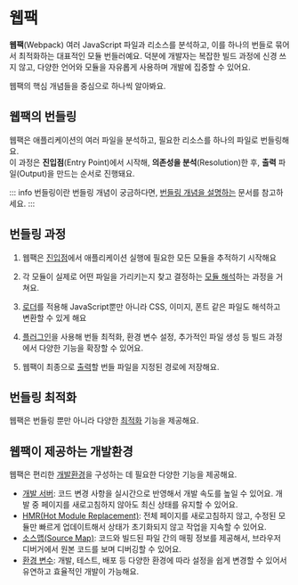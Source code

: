 # 웹팩

**웹팩**(Webpack) 여러 JavaScript 파일과 리소스를 분석하고, 이를 하나의 번들로 묶어서 최적화하는 대표적인 모듈 번들러예요. 덕분에 개발자는 복잡한 빌드 과정에 신경 쓰지 않고, 다양한 언어와 모듈을 자유롭게 사용하며 개발에 집중할 수 있어요.

웹팩의 핵심 개념들을 중심으로 하나씩 알아봐요.

## 웹팩의 번들링

웹팩은 애플리케이션의 여러 파일을 분석하고, 필요한 리소스를 하나의 파일로 번들링해요.<br />
이 과정은 **진입점**(Entry Point)에서 시작해, **의존성을 분석**(Resolution)한 후, **출력** 파일(Output)을 만드는 순서로 진행돼요.

::: info 번들링이란
번들링 개념이 궁금하다면, [번들링 개념을 설명하는](/overview) 문서를 참고하세요.
:::

## 번들링 과정

1. 웹팩은 [진입점](../reference/entry)에서 애플리케이션 실행에 필요한 모든 모듈을 추적하기 시작해요

2. 각 모듈이 실제로 어떤 파일을 가리키는지 찾고 결정하는 [모듈 해석](../reference/resolution)하는 과정을 거쳐요.

3. [로더](../reference/loader)를 적용해 JavaScript뿐만 아니라 CSS, 이미지, 폰트 같은 파일도 해석하고 변환할 수 있게 해요

4. [플러그인](../reference/plugin)을 사용해 번들 최적화, 환경 변수 설정, 추가적인 파일 생성 등 빌드 과정에서 다양한 기능을 확장할 수 있어요.

5. 웹팩이 최종으로 [출력](../reference/output)할 번들 파일을 지정된 경로에 저장해요.

## 번들링 최적화

웹팩은 번들링 뿐만 아니라 다양한 [최적화](../reference/optimization) 기능을 제공해요.

## 웹팩이 제공하는 개발환경

웹팩은 편리한 [개발환경](../reference/dev/overview)을 구성하는 데 필요한 다양한 기능을 제공해요.

- [개발 서버](../reference/dev/dev-server): 코드 변경 사항을 실시간으로 반영해서 개발 속도를 높일 수 있어요. 개발 중 페이지를 새로고침하지 않아도 최신 상태를 유지할 수 있어요.
- [HMR(Hot Module Replacement)](../reference/dev/hmr): 전체 페이지를 새로고침하지 않고, 수정된 모듈만 빠르게 업데이트해서 상태가 초기화되지 않고 작업을 지속할 수 있어요.
- [소스맵(Source Map)](../reference/dev/source-map): 코드와 빌드된 파일 간의 매핑 정보를 제공해서, 브라우저 디버거에서 원본 코드를 보며 디버깅할 수 있어요.
- [환경 변수](../reference/dev/env-variable): 개발, 테스트, 배포 등 다양한 환경에 따라 설정을 쉽게 변경할 수 있어서 유연하고 효율적인 개발이 가능해요.
